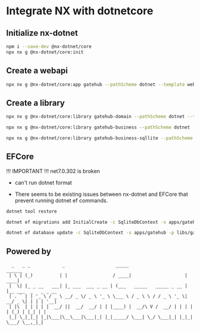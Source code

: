 # Integrate NX with dotnetcore

## Initialize nx-dotnet

```bash
npm i --save-dev @nx-dotnet/core
npx nx g @nx-dotnet/core:init
```

## Create a webapi

```bash
npx nx g @nx-dotnet/core:app gatehub --pathScheme dotnet --template webapi --test-template nunit --language C# --solutionFile nineteensevenfour.sln
```

## Create a library

```bash
npx nx g @nx-dotnet/core:library gatehub-domain --pathScheme dotnet --template classlib --test-template nunit --language C# --solutionFile nineteensevenfour.sln

npx nx g @nx-dotnet/core:library gatehub-business --pathScheme dotnet --template classlib --test-template nunit --language C# --solutionFile nineteensevenfour.sln

npx nx g @nx-dotnet/core:library gatehub-business-sqllite --pathScheme dotnet --template classlib --test-template nunit --language C# --solutionFile nineteensevenfour.sln
```

## EFCore

!!! IMPORTANT !!! net7.0.302 is broken

- can't run dotnet format

- There seems to be existing issues between nx-dotnet and EFCore that prevent running dotnet ef commands.

```bash
dotnet tool restore

dotnet ef migrations add InitialCreate -c SqliteDbContext -s apps/gatehub -p libs/gatehub-data-sqlite

dotnet ef database update -c SqliteDbContext -s apps/gatehub -p libs/gatehub-data-sqlite --connection "Data Source=gatehub.db"
```

## Powered by

```text
  _   _ _            _                   _____                      ______               
 | \ | (_)          | |                 / ____|                    |  ____|              
 |  \| |_ _ __   ___| |_ ___  ___ _ __ | (___   _____   _____ _ __ | |__ ___  _   _ _ __ 
 | . ` | | '_ \ / _ \ __/ _ \/ _ \ '_ \ \___ \ / _ \ \ / / _ \ '_ \|  __/ _ \| | | | '__|
 | |\  | | | | |  __/ ||  __/  __/ | | |____) |  __/\ V /  __/ | | | | | (_) | |_| | |   
 |_| \_|_|_| |_|\___|\__\___|\___|_| |_|_____/ \___| \_/ \___|_| |_|_|  \___/ \__,_|_|
```
